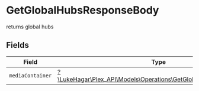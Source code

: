 # GetGlobalHubsResponseBody

returns global hubs


## Fields

| Field                                                                                                                        | Type                                                                                                                         | Required                                                                                                                     | Description                                                                                                                  |
| ---------------------------------------------------------------------------------------------------------------------------- | ---------------------------------------------------------------------------------------------------------------------------- | ---------------------------------------------------------------------------------------------------------------------------- | ---------------------------------------------------------------------------------------------------------------------------- |
| `mediaContainer`                                                                                                             | [?\LukeHagar\Plex_API\Models\Operations\GetGlobalHubsMediaContainer](../../Models/Operations/GetGlobalHubsMediaContainer.md) | :heavy_minus_sign:                                                                                                           | N/A                                                                                                                          |